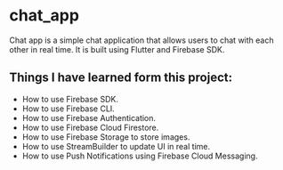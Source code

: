 # chat_app

Chat app is a simple chat application that allows users to chat with each other in real time. It is built using Flutter and Firebase SDK.

## Things I have learned form this project:
- How to use Firebase SDK.
- How to use Firebase CLI.
- How to use Firebase Authentication.
- How to use Firebase Cloud Firestore.
- How to use Firebase Storage to store images.
- How to use StreamBuilder to update UI in real time.
- How to use Push Notifications using Firebase Cloud Messaging.